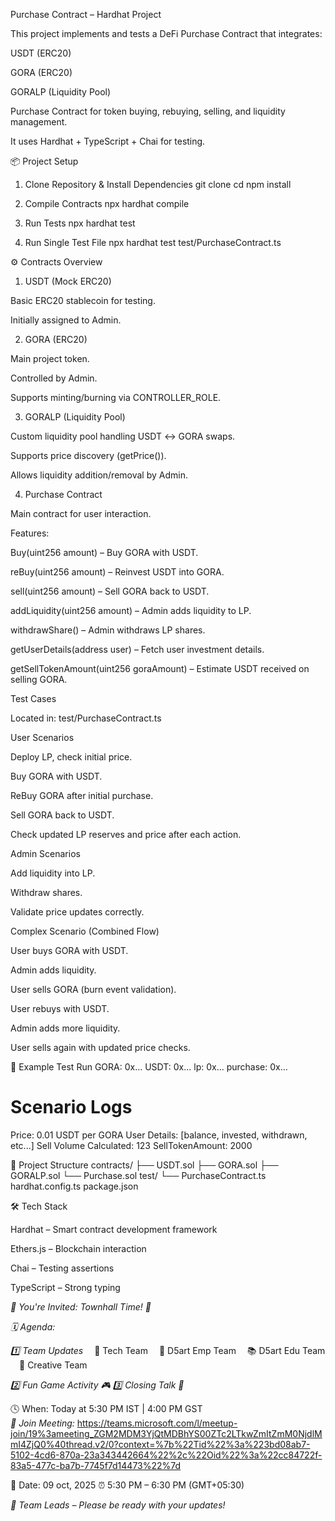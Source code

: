 Purchase Contract – Hardhat Project

This project implements and tests a DeFi Purchase Contract that integrates:

USDT (ERC20)

GORA (ERC20)

GORALP (Liquidity Pool)

Purchase Contract for token buying, rebuying, selling, and liquidity management.

It uses Hardhat + TypeScript + Chai for testing.

📦 Project Setup
1. Clone Repository & Install Dependencies
git clone <repo-url>
cd <repo-folder>
npm install

2. Compile Contracts
npx hardhat compile

3. Run Tests
npx hardhat test

4. Run Single Test File
npx hardhat test test/PurchaseContract.ts

⚙️ Contracts Overview
1. USDT (Mock ERC20)

Basic ERC20 stablecoin for testing.

Initially assigned to Admin.

2. GORA (ERC20)

Main project token.

Controlled by Admin.

Supports minting/burning via CONTROLLER_ROLE.

3. GORALP (Liquidity Pool)

Custom liquidity pool handling USDT ↔ GORA swaps.

Supports price discovery (getPrice()).

Allows liquidity addition/removal by Admin.

4. Purchase Contract

Main contract for user interaction.

Features:

Buy(uint256 amount) – Buy GORA with USDT.

reBuy(uint256 amount) – Reinvest USDT into GORA.

sell(uint256 amount) – Sell GORA back to USDT.

addLiquidity(uint256 amount) – Admin adds liquidity to LP.

withdrawShare() – Admin withdraws LP shares.

getUserDetails(address user) – Fetch user investment details.

getSellTokenAmount(uint256 goraAmount) – Estimate USDT received on selling GORA.

 Test Cases

Located in: test/PurchaseContract.ts

User Scenarios

 Deploy LP, check initial price.

 Buy GORA with USDT.

 ReBuy GORA after initial purchase.

 Sell GORA back to USDT.

 Check updated LP reserves and price after each action.

Admin Scenarios

 Add liquidity into LP.

 Withdraw shares.

 Validate price updates correctly.

Complex Scenario (Combined Flow)

User buys GORA with USDT.

Admin adds liquidity.

User sells GORA (burn event validation).

User rebuys with USDT.

Admin adds more liquidity.

User sells again with updated price checks.

🚀 Example Test Run
GORA: 0x...
USDT: 0x...
lp: 0x...
purchase: 0x...

# Scenario Logs
Price: 0.01 USDT per GORA
User Details: [balance, invested, withdrawn, etc...]
Sell Volume Calculated: 123
SellTokenAmount: 2000

📂 Project Structure
contracts/
 ├── USDT.sol
 ├── GORA.sol
 ├── GORALP.sol
 └── Purchase.sol
test/
 └── PurchaseContract.ts
hardhat.config.ts
package.json

🛠️ Tech Stack

Hardhat
 – Smart contract development framework

Ethers.js
 – Blockchain interaction

Chai
 – Testing assertions

TypeScript
 – Strong typing





 *🌟 You're Invited: Townhall Time! 🌟*

*🗓 Agenda:*

_1️⃣ Team Updates_
 🔧 Tech Team
 👥 D5art Emp Team
 📚 D5art Edu Team
 🧠 Creative Team

_2️⃣ Fun Game Activity 🎮_
_3️⃣  Closing Talk 🎤_

🕓 When: Today at 5:30 PM IST | 4:00 PM GST  
*🔗 Join Meeting:*
https://teams.microsoft.com/l/meetup-join/19%3ameeting_ZGM2MDM3YjQtMDBhYS00ZTc2LTkwZmItZmM0NjdlMmI4ZjQ0%40thread.v2/0?context=%7b%22Tid%22%3a%223bd08ab7-5102-4cd6-870a-23a343442664%22%2c%22Oid%22%3a%22cc84722f-83a5-477c-ba7b-7745f7d14473%22%7d

📅 Date: 09 oct, 2025
⏰ 5:30 PM – 6:30 PM (GMT+05:30)

_📣 Team Leads – Please be ready with your updates!_